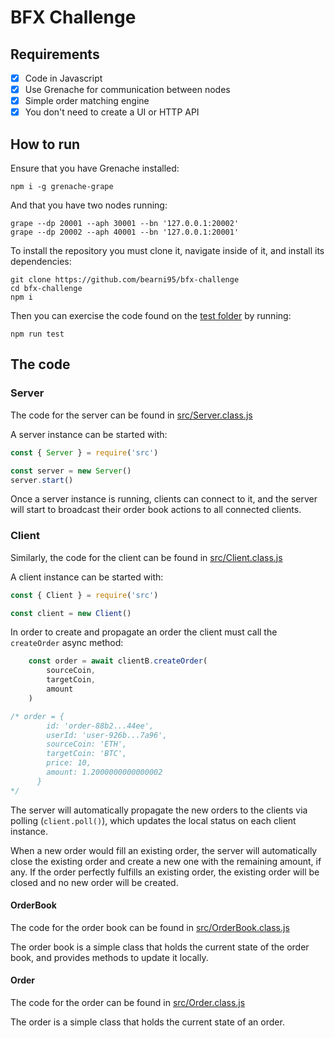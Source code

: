 # BFX Challenge

## Requirements
- [x] Code in Javascript
- [x] Use Grenache for communication between nodes
- [x] Simple order matching engine
- [x] You don't need to create a UI or HTTP API

## How to run
Ensure that you have Grenache installed:
```
npm i -g grenache-grape
```

And that you have two nodes running:
```
grape --dp 20001 --aph 30001 --bn '127.0.0.1:20002'
grape --dp 20002 --aph 40001 --bn '127.0.0.1:20001'
```

To install the repository you must clone it, navigate inside of it, and install its dependencies:
```
git clone https://github.com/bearni95/bfx-challenge
cd bfx-challenge
npm i
```

Then you can exercise the code found on the [test folder](test) by running:
```
npm run test
```

## The code

### Server
The code for the server can be found in [src/Server.class.js](src/Server.class.js)

A server instance can be started with:
```javascript
const { Server } = require('src')

const server = new Server()
server.start()

```

Once a server instance is running, clients can connect to it, and the server will start to broadcast their order book actions to all connected clients.

### Client
Similarly, the code for the client can be found in [src/Client.class.js](src/Client.class.js)

A client instance can be started with:
```javascript
const { Client } = require('src')

const client = new Client()

```

In order to create and propagate an order the client must call the `createOrder` async method:
```javascript
    const order = await clientB.createOrder(
        sourceCoin,
        targetCoin,
        amount
    )

/* order = {
        id: 'order-88b2...44ee',
        userId: 'user-926b...7a96',
        sourceCoin: 'ETH',
        targetCoin: 'BTC',
        price: 10,
        amount: 1.2000000000000002
      }
*/
```

The server will automatically propagate the new orders to the clients via polling (`client.poll()`), which updates the local status on each client instance.

When a new order would fill an existing order, the server will automatically close the existing order and create a new one with the remaining amount, if any. If the order perfectly fulfills an existing order, the existing order will be closed and no new order will be created.

#### OrderBook
The code for the order book can be found in [src/OrderBook.class.js](src/OrderBook.class.js)

The order book is a simple class that holds the current state of the order book, and provides methods to update it locally.

#### Order
The code for the order can be found in [src/Order.class.js](src/Order.class.js)

The order is a simple class that holds the current state of an order.
